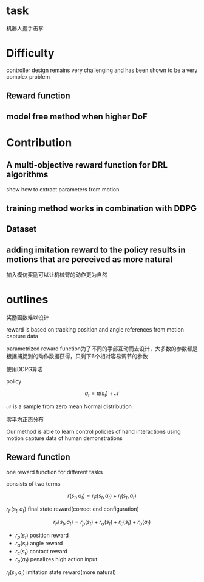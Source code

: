 # task

机器人握手击掌

# Difficulty

controller design remains very challenging and has been
shown to be a very complex problem

## Reward function

## model free method when higher DoF

# Contribution

## A multi-objective reward function for DRL algorithms

show how to extract parameters from motion

## training method works in combination with DDPG

## Dataset

## adding imitation reward to the policy results in motions that are perceived as more natural

加入模仿奖励可以让机械臂的动作更为自然

# outlines

奖励函数难以设计

reward is based on tracking position and angle references from motion capture data

parametrized reward function为了不同的手部互动而去设计，大多数的参数都是根据捕捉到的动作数据获得，只剩下6个相对容易调节的参数

使用DDPG算法

policy

$$
 a_{t}=\pi\left(s_{t}\right)+\mathcal{N} 
$$

$\mathcal{N}$ is a sample from zero mean Normal distribution

零平均正态分布

Our method is able to learn control policies of hand interactions
using motion capture data of human demonstrations

## Reward function

one reward function for different tasks

consists of two terms

$$
 r\left(s_{t}, a_{t}\right)=r_{F}\left(s_{t}, a_{t}\right)+r_{I}\left(s_{t}, a_{t}\right) 
$$

$r_{F}\left(s_{t}, a_{t}\right)$ final state reward(correct end configuration)

$$
 r_{F}\left(s_{t}, a_{t}\right)=r_{p}\left(s_{t}\right)+r_{\alpha}\left(s_{t}\right)+r_{c}\left(s_{t}\right)+r_{a}\left(a_{t}\right) 
$$

- $r_{p}\left(s_{t}\right)$ position reward
- $r_{\alpha}\left(s_{t}\right)$ angle reward
- $r_{c}\left(s_{t}\right)$ contact reward
- $r_{a}\left(a_{t}\right)$ penalizes high action input



$r_{I}\left(s_{t}, a_{t}\right)$ imitation state reward(more natural)